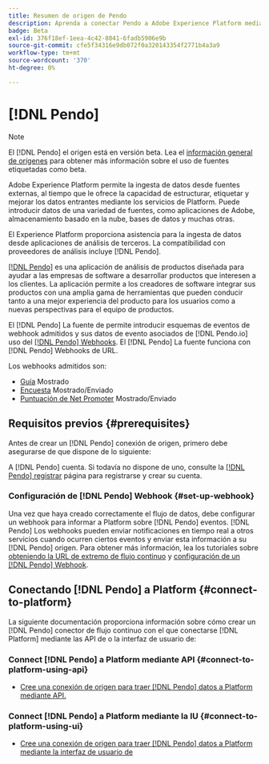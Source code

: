```yaml
---
title: Resumen de origen de Pendo
description: Aprenda a conectar Pendo a Adobe Experience Platform mediante API o la interfaz de usuario aprovechando los webhooks
badge: Beta
exl-id: 376f18ef-1eea-4c42-8041-6fadb5906e9b
source-git-commit: cfe5f34316e9db072f0a320143354f2771b4a3a9
workflow-type: tm+mt
source-wordcount: '370'
ht-degree: 0%

---
```


# [!DNL Pendo]

>[!NOTE]
>
>El [!DNL Pendo] el origen está en versión beta. Lea el [información general de orígenes](../../home.md#terms-and-conditions) para obtener más información sobre el uso de fuentes etiquetadas como beta.

Adobe Experience Platform permite la ingesta de datos desde fuentes externas, al tiempo que le ofrece la capacidad de estructurar, etiquetar y mejorar los datos entrantes mediante los servicios de Platform. Puede introducir datos de una variedad de fuentes, como aplicaciones de Adobe, almacenamiento basado en la nube, bases de datos y muchas otras.

El Experience Platform proporciona asistencia para la ingesta de datos desde aplicaciones de análisis de terceros. La compatibilidad con proveedores de análisis incluye [!DNL Pendo].

[[!DNL Pendo]](https://pendo.io/) es una aplicación de análisis de productos diseñada para ayudar a las empresas de software a desarrollar productos que interesen a los clientes. La aplicación permite a los creadores de software integrar sus productos con una amplia gama de herramientas que pueden conducir tanto a una mejor experiencia del producto para los usuarios como a nuevas perspectivas para el equipo de productos.

El [!DNL Pendo] La fuente de permite introducir esquemas de eventos de webhook admitidos y sus datos de evento asociados de [!DNL Pendo.io] uso del [[!DNL Pendo] Webhooks](https://support.pendo.io/hc/en-us/articles/360032285012-Webhooks). El [!DNL Pendo] La fuente funciona con [!DNL Pendo] Webhooks de URL.

Los webhooks admitidos son:

* [Guía](https://support.pendo.io/hc/en-us/articles/8146679315867-Creating-a-Guide) Mostrado
* [Encuesta](https://support.pendo.io/hc/en-us/articles/360031867152-Polls-Classic-) Mostrado/Enviado
* [Puntuación de Net Promoter](https://support.pendo.io/hc/en-us/articles/360033527151-Set-up-an-NPS-Survey) Mostrado/Enviado

## Requisitos previos {#prerequisites}

Antes de crear un [!DNL Pendo] conexión de origen, primero debe asegurarse de que dispone de lo siguiente:

A [!DNL Pendo] cuenta. Si todavía no dispone de uno, consulte la [[!DNL Pendo] registrar](https://app.pendo.io/register) página para registrarse y crear su cuenta.

### Configuración de [!DNL Pendo] Webhook {#set-up-webhook}

Una vez que haya creado correctamente el flujo de datos, debe configurar un webhook para informar a Platform sobre [!DNL Pendo] eventos. [!DNL Pendo] Los webhooks pueden enviar notificaciones en tiempo real a otros servicios cuando ocurren ciertos eventos y enviar esta información a su [!DNL Pendo] origen. Para obtener más información, lea los tutoriales sobre [obteniendo la URL de extremo de flujo continuo](../../tutorials/ui/create/analytics/pendo-webhook.md#get-streaming-endpoint) y [configuración de un [!DNL Pendo] Webhook](../../tutorials/ui/create/analytics/pendo-webhook.md#set-up-webhook).

## Conectando [!DNL Pendo] a Platform {#connect-to-platform}

La siguiente documentación proporciona información sobre cómo crear un [!DNL Pendo] conector de flujo continuo con el que conectarse [!DNL Platform] mediante las API de o la interfaz de usuario de:

### Connect [!DNL Pendo] a Platform mediante API {#connect-to-platform-using-api}

* [Cree una conexión de origen para traer [!DNL Pendo] datos a Platform mediante API.](../../tutorials/api/create/analytics/pendo-webhook.md)

### Connect [!DNL Pendo] a Platform mediante la IU {#connect-to-platform-using-ui}

* [Cree una conexión de origen para traer [!DNL Pendo] datos a Platform mediante la interfaz de usuario de](../../tutorials/ui/create/analytics/pendo-webhook.md)
